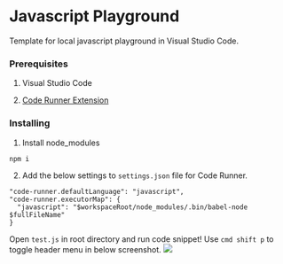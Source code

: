 # Javascript Playground

Template for local javascript playground in Visual Studio Code.

### Prerequisites

1. Visual Studio Code

2. [Code Runner Extension](https://marketplace.visualstudio.com/items?itemName=formulahendry.code-runner)

### Installing

1. Install node_modules

```
npm i
```

2. Add the below settings to `settings.json` file for Code Runner.

```
"code-runner.defaultLanguage": "javascript",
"code-runner.executorMap": {
  "javascript": "$workspaceRoot/node_modules/.bin/babel-node $fullFileName"
}
```

Open `test.js` in root directory and run code snippet! Use `cmd shift p` to toggle header menu in below screenshot.
<img src="https://drive.google.com/uc?export=view&id=1UoLU1MSyKroWS8jWHolyA7Y4_DPNEoCN">